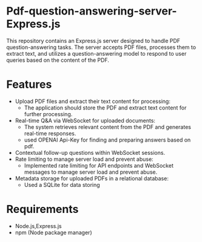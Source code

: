 # Pdf-question-answering-server-Express.js
This repository contains an Express.js server designed to handle PDF question-answering tasks. The server accepts PDF files, processes them to extract text, and utilizes a question-answering model to respond to user queries based on the content of the PDF.

# Features

- Upload PDF files and extract their text content for processing:
  - The application should store the PDF and extract text content for further processing.
- Real-time Q&A via WebSocket for uploaded documents:
  - The system retrieves relevant content from the PDF and generates real-time responses.
  - used OPENAI Api-Key for finding and preparing answers based on pdf. 
- Contextual follow-up questions within WebSocket sessions.
- Rate limiting to manage server load and prevent abuse:
  - Implemented rate limiting for API endpoints and WebSocket messages to manage server load and prevent abuse.
- Metadata storage for uploaded PDFs in a relational database:
  -  Used a SQLite for data storing
 
# Requirements
- Node.js,Express.js
- npm (Node package manager)
